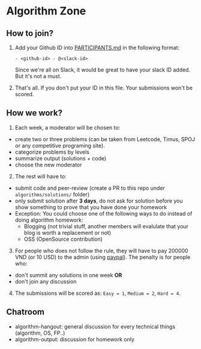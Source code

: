 # Algorithm Zone

## How to join?

1. Add your Github ID into [PARTICIPANTS.md](PARTICIPANTS.md) in the following format:

   ```
   - <github-id> - @<slack-id>
   ```
   
   Since we're all on Slack, it would be great to have your slack ID added. But it's not a must.
   
2. That's all. If you don't put your ID in this file. Your submissions won't be scored.

## How we work?

1. Each week, a moderator will be chosen to:

- create two or three problems (can be taken from Leetcode, Timus, SPOJ or any competitive programing site).
- categorize problems by levels
- summarize output (solutions + code)
- choose the new moderator

2. The rest will have to:

- submit code and peer-review (create a PR to this repo under `algorithms/solutions/` folder)
- only submit solution after **3 days**, do not ask for solution before you show something to prove that you have done your homework
- Exception: You could choose one of the following ways to do instead of doing algorithm homework:
  * Blogging (not trivial stuff, another members will evalulate that your blog is worth a replacement or not)
  * OSS (OpenSource contribution)

3. For people who does not follow the rule, they will have to pay 200000 VND (or
   10 USD) to the admin (using [paypal](https://paypal.me/hieuk09)). The penalty is for people who:

- don't summit any solutions in one week **OR**
- don't join any discussion

4. The submissions will be scored as: `Easy = 1`, `Medium = 2`, `Hard = 4`.

## Chatroom
- algorithm-hangout: general discussion for every technical things (algorithm, OS, FP..)
- algorithm-output: discussion for homework only
